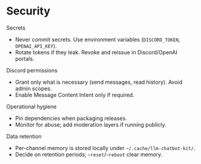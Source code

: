 # Security

Secrets
- Never commit secrets. Use environment variables (`DISCORD_TOKEN`, `OPENAI_API_KEY`).
- Rotate tokens if they leak. Revoke and reissue in Discord/OpenAI portals.

Discord permissions
- Grant only what is necessary (send messages, read history). Avoid admin scopes.
- Enable Message Content Intent only if required.

Operational hygiene
- Pin dependencies when packaging releases.
- Monitor for abuse; add moderation layers if running publicly.

Data retention
- Per-channel memory is stored locally under `~/.cache/llm-chatbot-kit/`.
- Decide on retention periods; `~reset`/`~reboot` clear memory.
